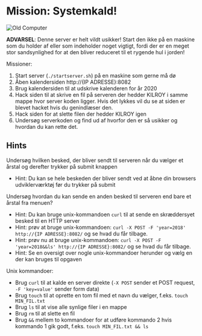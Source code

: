 # Mission: Systemkald!

![Old Computer](https://upload.wikimedia.org/wikipedia/commons/9/9e/CoCo3system.jpg)

**ADVARSEL**: Denne server er helt vildt usikker! Start den ikke på en maskine som du holder af eller som indeholder noget vigtigt, fordi der er en meget stor sandsynlighed for at den bliver reduceret til et rygende hul i jorden!

Missioner:
1. Start server (`./startserver.sh`) på en maskine som gerne må dø
1. Åben kalendersiden http://{IP ADRESSE}:8082
1. Brug kalendersiden til at udskrive kalenderen for år 2020
1. Hack siden til at skrive en fil på serveren der hedder KILROY i samme mappe hvor server koden ligger. Hvis det lykkes vil du se at siden er blevet hacket hvis du genindlæser den.
1. Hack siden for at slette filen der hedder KILROY igen
1. Undersøg serverkoden og find ud af hvorfor den er så usikker og hvordan du kan rette det.

## Hints

Undersøg hvilken besked, der bliver sendt til serveren når du vælger et årstal og derefter trykker på submit knappen
- Hint: Du kan se hele beskeden der bliver sendt ved at åbne din browsers udviklerværktøj før du trykker på submit

Undersøg hvordan du kan sende en anden besked til serveren end bare et årstal fra menuen?
- Hint: Du kan bruge unix-kommandoen `curl` til at sende en skræddersyet besked til en HTTP server
- Hint: prøv at bruge unix-kommandoen: `curl -X POST -F 'year=2018' http://{IP ADRESSE}:8082/` og se hvad du får tilbage.
- Hint: prøv nu at bruge unix-kommandoen: `curl -X POST -F 'year=2018&&ls' http://{IP ADRESSE}:8082/` og se hvad du får tilbage.
- Hint: Se en oversigt over nogle unix-kommandoer herunder og vælg en der kan bruges til opgaven

Unix kommandoer:
- Brug `curl` til at kalde en server direkte (`-X POST` sender et POST request, `-F 'key=value'` sender form data)
- Brug `touch` til at oprette en tom fil med et navn du vælger, f.eks. `touch MIN_FIL.txt`
- Brug `ls` til at vise alle synlige filer i en mappe
- Brug `rm` til at slette en fil
- Brug `&&` mellem to kommandoer for at udføre kommando 2 hvis kommando 1 gik godt, f.eks. `touch MIN_FIL.txt && ls`
